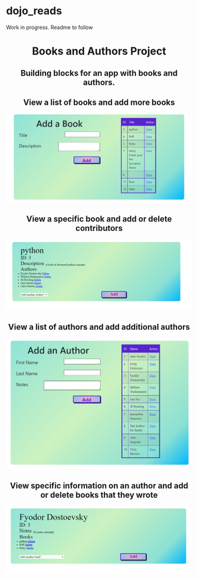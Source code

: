 # dojo_reads
Work in progress.  Readme to follow
<h1 align="center"> Books and Authors Project </h1>
<h2 align="center">Building blocks for an app with books and authors.</h2>
<p align="center">
<h2 align="center">View a list of books and add more books</h2>
<img src="https://github.com/Mortr0n/books_and_authors/blob/9f1fed79c0b9cf6fe6622d24aace6471b978190d/BookMain.PNG">
</p>
<h2 align="center">View a specific book and add or delete contributors</h2>
<p align="center">
<img src="https://github.com/Mortr0n/books_and_authors/blob/9f1fed79c0b9cf6fe6622d24aace6471b978190d/bookview.PNG">
</p>
<h2 align="center">View a list of authors and add additional authors</h2>
<p align="center">
<img src="https://github.com/Mortr0n/books_and_authors/blob/9f1fed79c0b9cf6fe6622d24aace6471b978190d/authormain.PNG">
</p>
<h2 align="center">View specific information on an author and add or delete books that they wrote</h2>
<p align="center">
<img src="https://github.com/Mortr0n/books_and_authors/blob/9f1fed79c0b9cf6fe6622d24aace6471b978190d/authorview.PNG">
</p>
